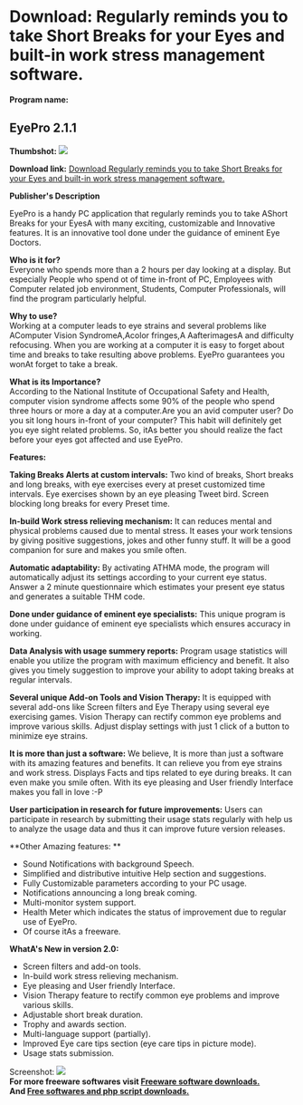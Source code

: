 # Download: Regularly reminds you to take Short Breaks for your Eyes and built-in work stress management software.

**Program name:**

## EyePro 2.1.1

  
**Thumbshot:** ![](http://www.freewarefiles.com/screenshot/eyepro2_md.jpg)   
  
**Download link:** [Download Regularly reminds you to take Short Breaks for your Eyes and built-in work stress management software.](http://freesoftwares.boysofts.com/EyePro_program_74405.html)  
  


**Publisher's Description**  
  


EyePro is a handy PC application that regularly reminds you to take AShort Breaks for your EyesA with many exciting, customizable and Innovative features. It is an innovative tool done under the guidance of eminent Eye Doctors. 

**Who is it for?**  
Everyone who spends more than a 2 hours per day looking at a display. But especially People who spend ot of time in-front of PC, Employees with Computer related job environment, Students, Computer Professionals, will find the program particularly helpful.

**Why to use?**  
Working at a computer leads to eye strains and several problems like AComputer Vision SyndromeA,Acolor fringes,A AafterimagesA and difficulty refocusing. When you are working at a computer it is easy to forget about time and breaks to take resulting above problems. EyePro guarantees you wonAt forget to take a break.

**What is its Importance?**  
According to the National Institute of Occupational Safety and Health, computer vision syndrome affects some 90% of the people who spend three hours or more a day at a computer.Are you an avid computer user? Do you sit long hours in-front of your computer? This habit will definitely get you eye sight related problems. So, itAs better you should realize the fact before your eyes got affected and use EyePro.

**Features:**

**Taking Breaks Alerts at custom intervals:** Two kind of breaks, Short breaks and long breaks, with eye exercises every at preset customized time intervals. Eye exercises shown by an eye pleasing Tweet bird. Screen blocking long breaks for every Preset time.

**In-build Work stress relieving mechanism:** It can reduces mental and physical problems caused due to mental stress. It eases your work tensions by giving positive suggestions, jokes and other funny stuff. It will be a good companion for sure and makes you smile often.

**Automatic adaptability:** By activating ATHMA mode, the program will automatically adjust its settings according to your current eye status. Answer a 2 minute questionnaire which estimates your present eye status and generates a suitable THM code.

**Done under guidance of eminent eye specialists:** This unique program is done under guidance of eminent eye specialists which ensures accuracy in working.

**Data Analysis with usage summery reports:** Program usage statistics will enable you utilize the program with maximum efficiency and benefit. It also gives you timely suggestion to improve your ability to adopt taking breaks at regular intervals.

**Several unique Add-on Tools and Vision Therapy:** It is equipped with several add-ons like Screen filters and Eye Therapy using several eye exercising games. Vision Therapy can rectify common eye problems and improve various skills. Adjust display settings with just 1 click of a button to minimize eye strains.

**It is more than just a software:** We believe, It is more than just a software with its amazing features and benefits. It can relieve you from eye strains and work stress. Displays Facts and tips related to eye during breaks. It can even make you smile often. With its eye pleasing and User friendly Interface makes you fall in love :-P

**User participation in research for future improvements:** Users can participate in research by submitting their usage stats regularly with help us to analyze the usage data and thus it can improve future version releases.

**Other Amazing features: **

  * Sound Notifications with background Speech. 
  * Simplified and distributive intuitive Help section and suggestions. 
  * Fully Customizable parameters according to your PC usage. 
  * Notifications announcing a long break coming. 
  * Multi-monitor system support. 
  * Health Meter which indicates the status of improvement due to regular use of EyePro. 
  * Of course itAs a freeware. 

**WhatA's New in version 2.0:**

  * Screen filters and add-on tools. 
  * In-build work stress relieving mechanism. 
  * Eye pleasing and User friendly Interface. 
  * Vision Therapy feature to rectify common eye problems and improve various skills. 
  * Adjustable short break duration. 
  * Trophy and awards section. 
  * Multi-language support (partially). 
  * Improved Eye care tips section (eye care tips in picture mode). 
  * Usage stats submission. 

  
  
Screenshot: ![](http://www.freewarefiles.com/screenshot/eyepro2.jpg)   
**For more freeware softwares visit [Freeware software downloads.](http://freesoftwares.boysofts.com/)**   
**And [Free softwares and php script downloads.](http://www.boysofts.com/)**
